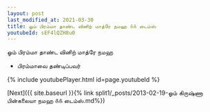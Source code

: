```yaml
---
layout: post
last_modified_at: 2021-03-30
title: ஓம் பிரம்மா தாண்ட வினிற் மாத்ரே நமஹ ௧௧ டைம்ஸ்
youtubeId: sEF4lQZH8u0
---
```

 
 
 ஓம் பிரம்மா தாண்ட வினிற் மாத்ரே நமஹ  
 
 -  பிரம்மாவை தண்டிப்பவர் 
 
  
 
  
 
 
 
 
 
 


{% include youtubePlayer.html id=page.youtubeId %}
 
[Next]({{ site.baseurl }}{% link  split1/_posts/2013-02-19-ஓம் கிருஷ்ணா பின்கலையா நமஹ ௧௧ டைம்ஸ்.md%})
 
